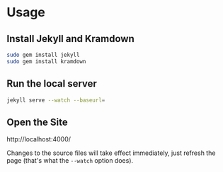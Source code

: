 # Usage

## Install Jekyll and Kramdown

```bash
sudo gem install jekyll
sudo gem install kramdown
```

## Run the local server

```bash
jekyll serve --watch --baseurl=
```

## Open the Site

http://localhost:4000/

Changes to the source files will take effect immediately, just refresh the page (that's what the `--watch` option does).
